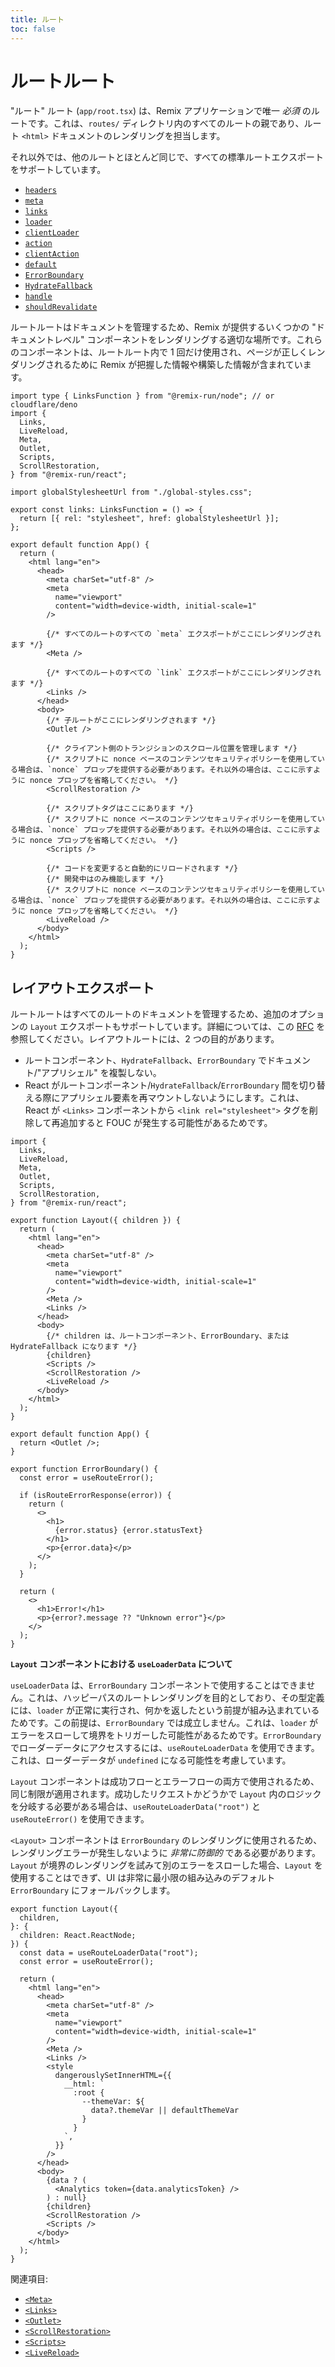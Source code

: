 ```yaml
---
title: ルート
toc: false
---
```


# ルートルート

"ルート" ルート (`app/root.tsx`) は、Remix アプリケーションで唯一 _必須_ のルートです。これは、`routes/` ディレクトリ内のすべてのルートの親であり、ルート `<html>` ドキュメントのレンダリングを担当します。

それ以外では、他のルートとほとんど同じで、すべての標準ルートエクスポートをサポートしています。

- [`headers`][headers]
- [`meta`][meta]
- [`links`][links]
- [`loader`][loader]
- [`clientLoader`][clientloader]
- [`action`][action]
- [`clientAction`][clientaction]
- [`default`][component]
- [`ErrorBoundary`][errorboundary]
- [`HydrateFallback`][hydratefallback]
- [`handle`][handle]
- [`shouldRevalidate`][shouldrevalidate]

ルートルートはドキュメントを管理するため、Remix が提供するいくつかの "ドキュメントレベル" コンポーネントをレンダリングする適切な場所です。これらのコンポーネントは、ルートルート内で 1 回だけ使用され、ページが正しくレンダリングされるために Remix が把握した情報や構築した情報が含まれています。

```tsx filename=app/root.tsx
import type { LinksFunction } from "@remix-run/node"; // or cloudflare/deno
import {
  Links,
  LiveReload,
  Meta,
  Outlet,
  Scripts,
  ScrollRestoration,
} from "@remix-run/react";

import globalStylesheetUrl from "./global-styles.css";

export const links: LinksFunction = () => {
  return [{ rel: "stylesheet", href: globalStylesheetUrl }];
};

export default function App() {
  return (
    <html lang="en">
      <head>
        <meta charSet="utf-8" />
        <meta
          name="viewport"
          content="width=device-width, initial-scale=1"
        />

        {/* すべてのルートのすべての `meta` エクスポートがここにレンダリングされます */}
        <Meta />

        {/* すべてのルートのすべての `link` エクスポートがここにレンダリングされます */}
        <Links />
      </head>
      <body>
        {/* 子ルートがここにレンダリングされます */}
        <Outlet />

        {/* クライアント側のトランジションのスクロール位置を管理します */}
        {/* スクリプトに nonce ベースのコンテンツセキュリティポリシーを使用している場合は、`nonce` プロップを提供する必要があります。それ以外の場合は、ここに示すように nonce プロップを省略してください。 */}
        <ScrollRestoration />

        {/* スクリプトタグはここにあります */}
        {/* スクリプトに nonce ベースのコンテンツセキュリティポリシーを使用している場合は、`nonce` プロップを提供する必要があります。それ以外の場合は、ここに示すように nonce プロップを省略してください。 */}
        <Scripts />

        {/* コードを変更すると自動的にリロードされます */}
        {/* 開発中はのみ機能します */}
        {/* スクリプトに nonce ベースのコンテンツセキュリティポリシーを使用している場合は、`nonce` プロップを提供する必要があります。それ以外の場合は、ここに示すように nonce プロップを省略してください。 */}
        <LiveReload />
      </body>
    </html>
  );
}
```

## レイアウトエクスポート

ルートルートはすべてのルートのドキュメントを管理するため、追加のオプションの `Layout` エクスポートもサポートしています。詳細については、この [RFC][layout-rfc] を参照してください。レイアウトルートには、2 つの目的があります。

- ルートコンポーネント、`HydrateFallback`、`ErrorBoundary` でドキュメント/"アプリシェル" を複製しない。
- React がルートコンポーネント/`HydrateFallback`/`ErrorBoundary` 間を切り替える際にアプリシェル要素を再マウントしないようにします。これは、React が `<Links>` コンポーネントから `<link rel="stylesheet">` タグを削除して再追加すると FOUC が発生する可能性があるためです。

```tsx filename=app/root.tsx lines=[10-31]
import {
  Links,
  LiveReload,
  Meta,
  Outlet,
  Scripts,
  ScrollRestoration,
} from "@remix-run/react";

export function Layout({ children }) {
  return (
    <html lang="en">
      <head>
        <meta charSet="utf-8" />
        <meta
          name="viewport"
          content="width=device-width, initial-scale=1"
        />
        <Meta />
        <Links />
      </head>
      <body>
        {/* children は、ルートコンポーネント、ErrorBoundary、または HydrateFallback になります */}
        {children}
        <Scripts />
        <ScrollRestoration />
        <LiveReload />
      </body>
    </html>
  );
}

export default function App() {
  return <Outlet />;
}

export function ErrorBoundary() {
  const error = useRouteError();

  if (isRouteErrorResponse(error)) {
    return (
      <>
        <h1>
          {error.status} {error.statusText}
        </h1>
        <p>{error.data}</p>
      </>
    );
  }

  return (
    <>
      <h1>Error!</h1>
      <p>{error?.message ?? "Unknown error"}</p>
    </>
  );
}
```

**`Layout` コンポーネントにおける `useLoaderData` について**

`useLoaderData` は、`ErrorBoundary` コンポーネントで使用することはできません。これは、ハッピーパスのルートレンダリングを目的としており、その型定義には、`loader` が正常に実行され、何かを返したという前提が組み込まれているためです。この前提は、`ErrorBoundary` では成立しません。これは、`loader` がエラーをスローして境界をトリガーした可能性があるためです。`ErrorBoundary` でローダーデータにアクセスするには、`useRouteLoaderData` を使用できます。これは、ローダーデータが `undefined` になる可能性を考慮しています。

`Layout` コンポーネントは成功フローとエラーフローの両方で使用されるため、同じ制限が適用されます。成功したリクエストかどうかで `Layout` 内のロジックを分岐する必要がある場合は、`useRouteLoaderData("root")` と `useRouteError()` を使用できます。

<docs-warn>`<Layout>` コンポーネントは `ErrorBoundary` のレンダリングに使用されるため、レンダリングエラーが発生しないように _非常に防御的_ である必要があります。`Layout` が境界のレンダリングを試みて別のエラーをスローした場合、`Layout` を使用することはできず、UI は非常に最小限の組み込みのデフォルト `ErrorBoundary` にフォールバックします。</docs-warn>

```tsx filename="app/root.tsx" lines=[6-7,19-29,32-34]
export function Layout({
  children,
}: {
  children: React.ReactNode;
}) {
  const data = useRouteLoaderData("root");
  const error = useRouteError();

  return (
    <html lang="en">
      <head>
        <meta charSet="utf-8" />
        <meta
          name="viewport"
          content="width=device-width, initial-scale=1"
        />
        <Meta />
        <Links />
        <style
          dangerouslySetInnerHTML={{
            __html: `
              :root {
                --themeVar: ${
                  data?.themeVar || defaultThemeVar
                }
              }
            `,
          }}
        />
      </head>
      <body>
        {data ? (
          <Analytics token={data.analyticsToken} />
        ) : null}
        {children}
        <ScrollRestoration />
        <Scripts />
      </body>
    </html>
  );
}
```

関連項目:

- [`<Meta>`][meta-component]
- [`<Links>`][links-component]
- [`<Outlet>`][outlet-component]
- [`<ScrollRestoration>`][scrollrestoration-component]
- [`<Scripts>`][scripts-component]
- [`<LiveReload>`][livereload-component]

[headers]: ../route/headers
[meta]: ../route/meta
[links]: ../route/links
[loader]: ../route/loader
[clientloader]: ../route/client-loader
[action]: ../route/action
[clientaction]: ../route/client-action
[component]: ../route/component
[errorboundary]: ../route/error-boundary
[hydratefallback]: ../route/hydrate-fallback
[handle]: ../route/handle
[shouldrevalidate]: ../route/should-revalidate
[layout-rfc]: https://github.com/remix-run/remix/discussions/8702
[scripts-component]: ../components/scripts
[links-component]: ../components/links
[meta-component]: ../components/meta
[livereload-component]: ../components/live-reload
[scrollrestoration-component]: ../components/scroll-restoration
[outlet-component]: ../components/outlet


